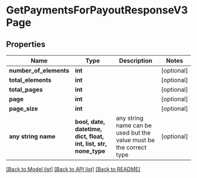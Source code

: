 # GetPaymentsForPayoutResponseV3Page


## Properties
Name | Type | Description | Notes
------------ | ------------- | ------------- | -------------
**number_of_elements** | **int** |  | [optional] 
**total_elements** | **int** |  | [optional] 
**total_pages** | **int** |  | [optional] 
**page** | **int** |  | [optional] 
**page_size** | **int** |  | [optional] 
**any string name** | **bool, date, datetime, dict, float, int, list, str, none_type** | any string name can be used but the value must be the correct type | [optional]

[[Back to Model list]](../README.md#documentation-for-models) [[Back to API list]](../README.md#documentation-for-api-endpoints) [[Back to README]](../README.md)



